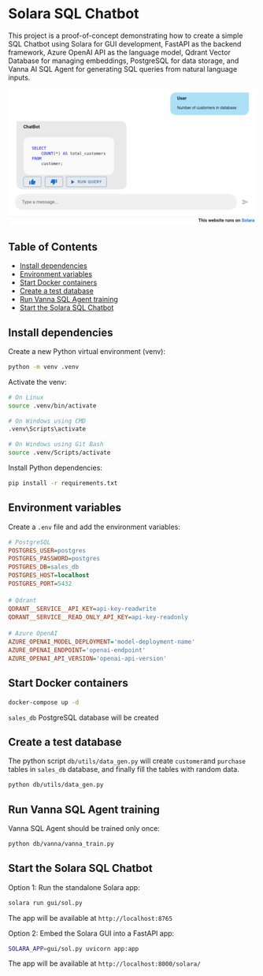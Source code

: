# Solara SQL Chatbot 

This project is a proof-of-concept demonstrating how to create a simple SQL Chatbot using Solara for GUI development, FastAPI as the backend framework, Azure OpenAI API as the language model, Qdrant Vector Database for managing embeddings, PostgreSQL for data storage, and Vanna AI SQL Agent for generating SQL queries from natural language inputs.

<div align="center">
    <img src="docs/imgs/chatbot-gui.png" alt="Chatbot GUI" width="500"/>
</div>

## Table of Contents

- [Install dependencies](#install-dependencies)
- [Environment variables](#environment-variables)
- [Start Docker containers](#start-docker-containers)
- [Create a test database](#create-a-test-database)
- [Run Vanna SQL Agent training](#run-vanna-sql-agent-training)
- [Start the Solara SQL Chatbot](#start-the-solara-sql-chatbot)


## Install dependencies

Create a new Python virtual environment (venv):

```bash
python -m venv .venv
```

Activate the venv:

```bash
# On Linux
source .venv/bin/activate
```

```bash
# On Windows using CMD
.venv\Scripts\activate
```

```bash
# On Windows using Git Bash
source .venv/Scripts/activate
```

Install Python dependencies:

```bash
pip install -r requirements.txt
```

## Environment variables

Create a `.env` file and add the environment variables:

```ini
# PostgreSQL
POSTGRES_USER=postgres
POSTGRES_PASSWORD=postgres
POSTGRES_DB=sales_db
POSTGRES_HOST=localhost
POSTGRES_PORT=5432

# Qdrant
QDRANT__SERVICE__API_KEY=api-key-readwrite
QDRANT__SERVICE__READ_ONLY_API_KEY=api-key-readonly

# Azure OpenAI
AZURE_OPENAI_MODEL_DEPLOYMENT='model-deployment-name'
AZURE_OPENAI_ENDPOINT='openai-endpoint'
AZURE_OPENAI_API_VERSION='openai-api-version'
```

## Start Docker containers

```bash
docker-compose up -d
```

`sales_db` PostgreSQL database will be created

## Create a test database

The python script `db/utils/data_gen.py` will create `customer`and `purchase` tables in `sales_db` database, and finally fill the tables with random data.

```bash
python db/utils/data_gen.py
```

## Run Vanna SQL Agent training

Vanna SQL Agent should be trained only once:

```bash
python db/vanna/vanna_train.py
```

## Start the Solara SQL Chatbot

Option 1: Run the standalone Solara app:

```bash
solara run gui/sol.py
```

The app will be available at `http://localhost:8765`

Option 2: Embed the Solara GUI into a FastAPI app:

```bash
SOLARA_APP=gui/sol.py uvicorn app:app
```

The app will be available at `http://localhost:8000/solara/`
